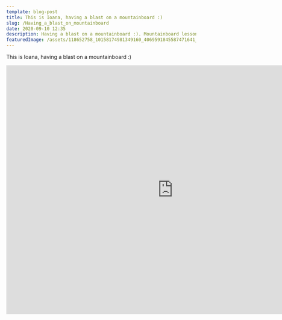 ```yaml
---
template: blog-post
title: This is Ioana, having a blast on a mountainboard :)
slug: /Having_a_blast_on_mountainboard
date: 2020-09-10 12:35
description: Having a blast on a mountainboard :). Mountainboard lessons Brasov Romania.
featuredImage: /assets/118652758_10158174981349160_4069591845587471641_o.jpg
---
```

This is Ioana, having a blast on a mountainboard :)

<iframe width="883" height="662" src="https://www.youtube.com/embed/vh1dG8zo0g4" frameborder="0" allow="accelerometer; autoplay; clipboard-write; encrypted-media; gyroscope; picture-in-picture" allowfullscreen></iframe>

![]()